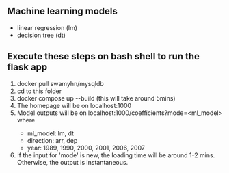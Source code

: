 ## Machine learning models
- linear regression (lm)
- decision tree (dt)

## Execute these steps on bash shell to run the flask app
1. docker pull swamyhn/mysqldb
2. cd to this folder
3. docker compose up --build (this will take around 5mins)
4. The homepage will be on localhost:1000
5. Model outputs will be on localhost:1000/coefficients?mode=<ml_model>_<direction>_<year> where
    - ml_model: lm, dt
    - direction: arr, dep
    - year: 1989, 1990, 2000, 2001, 2006, 2007
6. If the input for 'mode' is new, the loading time will be around 1-2 mins. Otherwise, the output is instantaneous.